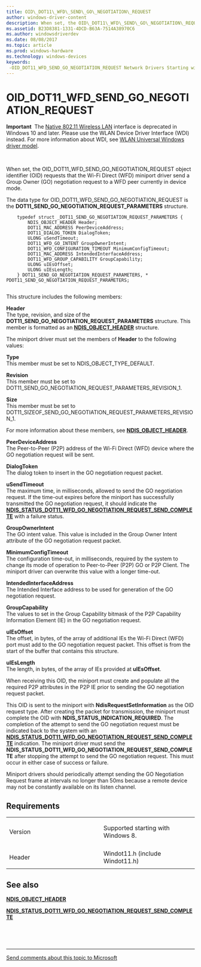 ```yaml
---
title: OID\_DOT11\_WFD\_SEND\_GO\_NEGOTIATION\_REQUEST
author: windows-driver-content
description: When set, the OID\_DOT11\_WFD\_SEND\_GO\_NEGOTIATION\_REQUEST object identifier (OID) requests that the Wi-Fi Direct (WFD) miniport driver send a Group Owner (GO) negotiation request to a WFD peer currently in device mode.
ms.assetid: B23D8381-1331-4DCD-B63A-7514A38970C6
ms.author: windowsdriverdev
ms.date: 08/08/2017
ms.topic: article
ms.prod: windows-hardware
ms.technology: windows-devices
keywords: 
 -OID_DOT11_WFD_SEND_GO_NEGOTIATION_REQUEST Network Drivers Starting with Windows Vista
---
```


# OID\_DOT11\_WFD\_SEND\_GO\_NEGOTIATION\_REQUEST


**Important**  The [Native 802.11 Wireless LAN](https://msdn.microsoft.com/library/windows/hardware/ff560690) interface is deprecated in Windows 10 and later. Please use the WLAN Device Driver Interface (WDI) instead. For more information about WDI, see [WLAN Universal Windows driver model](https://msdn.microsoft.com/library/windows/hardware/dn897672).

 

When set, the OID\_DOT11\_WFD\_SEND\_GO\_NEGOTIATION\_REQUEST object identifier (OID) requests that the Wi-Fi Direct (WFD) miniport driver send a Group Owner (GO) negotiation request to a WFD peer currently in device mode.

The data type for OID\_DOT11\_WFD\_SEND\_GO\_NEGOTIATION\_REQUEST is the **DOT11\_SEND\_GO\_NEGOTIATION\_REQUEST\_PARAMETERS** structure.

```ManagedCPlusPlus
    typedef struct _DOT11_SEND_GO_NEGOTIATION_REQUEST_PARAMETERS {
        NDIS_OBJECT_HEADER Header;
        DOT11_MAC_ADDRESS PeerDeviceAddress;
        DOT11_DIALOG_TOKEN DialogToken;
        ULONG uSendTimeout;
        DOT11_WFD_GO_INTENT GroupOwnerIntent;
        DOT11_WFD_CONFIGURATION_TIMEOUT MinimumConfigTimeout;
        DOT11_MAC_ADDRESS IntendedInterfaceAddress;
        DOT11_WFD_GROUP_CAPABILITY GroupCapability;
        ULONG uIEsOffset;
        ULONG uIEsLength;
    } DOT11_SEND_GO_NEGOTIATION_REQUEST_PARAMETERS, * PDOT11_SEND_GO_NEGOTIATION_REQUEST_PARAMETERS;
  
```

This structure includes the following members:

<a href="" id="header"></a>**Header**  
The type, revision, and size of the **DOT11\_SEND\_GO\_NEGOTIATION\_REQUEST\_PARAMETERS** structure. This member is formatted as an [**NDIS\_OBJECT\_HEADER**](https://msdn.microsoft.com/library/windows/hardware/ff566588) structure.

The miniport driver must set the members of **Header** to the following values:

<a href="" id="type"></a>**Type**  
This member must be set to NDIS\_OBJECT\_TYPE\_DEFAULT.

<a href="" id="revision"></a>**Revision**  
This member must be set to DOT11\_SEND\_GO\_NEGOTIATION\_REQUEST\_PARAMETERS\_REVISION\_1.

<a href="" id="size"></a>**Size**  
This member must be set to DOT11\_SIZEOF\_SEND\_GO\_NEGOTIATION\_REQUEST\_PARAMETERS\_REVISION\_1.

For more information about these members, see [**NDIS\_OBJECT\_HEADER**](https://msdn.microsoft.com/library/windows/hardware/ff566588).

<a href="" id="--------peerdeviceaddress"></a> **PeerDeviceAddress**  
The Peer-to-Peer (P2P) address of the Wi-Fi Direct (WFD) device where the GO negotiation request will be sent.

<a href="" id="--------dialogtoken"></a> **DialogToken**  
The dialog token to insert in the GO negotiation request packet.

<a href="" id="--------usendtimeout"></a> **uSendTimeout**  
The maximum time, in milliseconds, allowed to send the GO negotiation request. If the time-out expires before the miniport has successfully transmitted the GO negotiation request, it should indicate the [**NDIS\_STATUS\_DOT11\_WFD\_GO\_NEGOTIATION\_REQUEST\_SEND\_COMPLETE**](https://msdn.microsoft.com/library/windows/hardware/hh439774) with a failure status.

<a href="" id="--------groupownerintent"></a> **GroupOwnerIntent**  
The GO intent value. This value is included in the Group Owner Intent attribute of the GO negotiation request packet.

<a href="" id="--------minimumconfigtimeout"></a> **MinimumConfigTimeout**  
The configuration time-out, in milliseconds, required by the system to change its mode of operation to Peer-to-Peer (P2P) GO or P2P Client. The miniport driver can overwrite this value with a longer time-out.

<a href="" id="--------intendedinterfaceaddress"></a> **IntendedInterfaceAddress**  
The Intended Interface address to be used for generation of the GO negotiation request.

<a href="" id="--------groupcapability"></a> **GroupCapability**  
The values to set in the Group Capability bitmask of the P2P Capability Information Element (IE) in the GO negotiation request.

<a href="" id="--------uiesoffset"></a> **uIEsOffset**  
The offset, in bytes, of the array of additional IEs the Wi-Fi Direct (WFD) port must add to the GO negotiation request packet. This offset is from the start of the buffer that contains this structure.

<a href="" id="--------uieslength"></a> **uIEsLength**  
The length, in bytes, of the array of IEs provided at **uIEsOffset**.

When receiving this OID, the miniport must create and populate all the required P2P attributes in the P2P IE prior to sending the GO negotiation request packet.

This OID is sent to the miniport with **NdisRequestSetInformation** as the OID request type. After creating the packet for transmission, the miniport must complete the OID with **NDIS\_STATUS\_INDICATION\_REQUIRED**. The completion of the attempt to send the GO negotiation request must be indicated back to the system with an [**NDIS\_STATUS\_DOT11\_WFD\_GO\_NEGOTIATION\_REQUEST\_SEND\_COMPLETE**](https://msdn.microsoft.com/library/windows/hardware/hh439774) indication. The miniport driver must send the **NDIS\_STATUS\_DOT11\_WFD\_GO\_NEGOTIATION\_REQUEST\_SEND\_COMPLETE** after stopping the attempt to send the GO negotiation request. This must occur in either case of success or failure.

Miniport drivers should periodically attempt sending the GO Negotiation Request frame at intervals no longer than 50ms because a remote device may not be constantly available on its listen channel.

Requirements
------------

<table>
<colgroup>
<col width="50%" />
<col width="50%" />
</colgroup>
<tbody>
<tr class="odd">
<td><p>Version</p></td>
<td><p>Supported starting with Windows 8.</p></td>
</tr>
<tr class="even">
<td><p>Header</p></td>
<td>Windot11.h (include Windot11.h)</td>
</tr>
</tbody>
</table>

## See also


[**NDIS\_OBJECT\_HEADER**](https://msdn.microsoft.com/library/windows/hardware/ff566588)

[**NDIS\_STATUS\_DOT11\_WFD\_GO\_NEGOTIATION\_REQUEST\_SEND\_COMPLETE**](https://msdn.microsoft.com/library/windows/hardware/hh439774)

 

 


--------------------
[Send comments about this topic to Microsoft](mailto:wsddocfb@microsoft.com?subject=Documentation%20feedback%20%5Bnetvista\netvista%5D:%20OID_DOT11_WFD_SEND_GO_NEGOTIATION_REQUEST%20%20RELEASE:%20%288/8/2017%29&body=%0A%0APRIVACY%20STATEMENT%0A%0AWe%20use%20your%20feedback%20to%20improve%20the%20documentation.%20We%20don't%20use%20your%20email%20address%20for%20any%20other%20purpose,%20and%20we'll%20remove%20your%20email%20address%20from%20our%20system%20after%20the%20issue%20that%20you're%20reporting%20is%20fixed.%20While%20we're%20working%20to%20fix%20this%20issue,%20we%20might%20send%20you%20an%20email%20message%20to%20ask%20for%20more%20info.%20Later,%20we%20might%20also%20send%20you%20an%20email%20message%20to%20let%20you%20know%20that%20we've%20addressed%20your%20feedback.%0A%0AFor%20more%20info%20about%20Microsoft's%20privacy%20policy,%20see%20http://privacy.microsoft.com/default.aspx. "Send comments about this topic to Microsoft")


